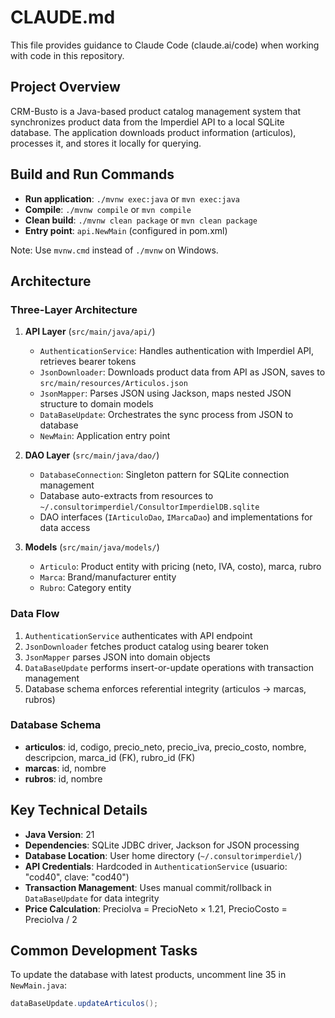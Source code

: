 # CLAUDE.md

This file provides guidance to Claude Code (claude.ai/code) when working with code in this repository.

## Project Overview

CRM-Busto is a Java-based product catalog management system that synchronizes product data from the Imperdiel API to a local SQLite database. The application downloads product information (articulos), processes it, and stores it locally for querying.

## Build and Run Commands

- **Run application**: `./mvnw exec:java` or `mvn exec:java`
- **Compile**: `./mvnw compile` or `mvn compile`
- **Clean build**: `./mvnw clean package` or `mvn clean package`
- **Entry point**: `api.NewMain` (configured in pom.xml)

Note: Use `mvnw.cmd` instead of `./mvnw` on Windows.

## Architecture

### Three-Layer Architecture

1. **API Layer** (`src/main/java/api/`)
   - `AuthenticationService`: Handles authentication with Imperdiel API, retrieves bearer tokens
   - `JsonDownloader`: Downloads product data from API as JSON, saves to `src/main/resources/Articulos.json`
   - `JsonMapper`: Parses JSON using Jackson, maps nested JSON structure to domain models
   - `DataBaseUpdate`: Orchestrates the sync process from JSON to database
   - `NewMain`: Application entry point

2. **DAO Layer** (`src/main/java/dao/`)
   - `DatabaseConnection`: Singleton pattern for SQLite connection management
   - Database auto-extracts from resources to `~/.consultorimperdiel/ConsultorImperdielDB.sqlite`
   - DAO interfaces (`IArticuloDao`, `IMarcaDao`) and implementations for data access

3. **Models** (`src/main/java/models/`)
   - `Articulo`: Product entity with pricing (neto, IVA, costo), marca, rubro
   - `Marca`: Brand/manufacturer entity
   - `Rubro`: Category entity

### Data Flow

1. `AuthenticationService` authenticates with API endpoint
2. `JsonDownloader` fetches product catalog using bearer token
3. `JsonMapper` parses JSON into domain objects
4. `DataBaseUpdate` performs insert-or-update operations with transaction management
5. Database schema enforces referential integrity (articulos → marcas, rubros)

### Database Schema

- **articulos**: id, codigo, precio_neto, precio_iva, precio_costo, nombre, descripcion, marca_id (FK), rubro_id (FK)
- **marcas**: id, nombre
- **rubros**: id, nombre

## Key Technical Details

- **Java Version**: 21
- **Dependencies**: SQLite JDBC driver, Jackson for JSON processing
- **Database Location**: User home directory (`~/.consultorimperdiel/`)
- **API Credentials**: Hardcoded in `AuthenticationService` (usuario: "cod40", clave: "cod40")
- **Transaction Management**: Uses manual commit/rollback in `DataBaseUpdate` for data integrity
- **Price Calculation**: PrecioIva = PrecioNeto × 1.21, PrecioCosto = PrecioIva / 2

## Common Development Tasks

To update the database with latest products, uncomment line 35 in `NewMain.java`:
```java
dataBaseUpdate.updateArticulos();
```
